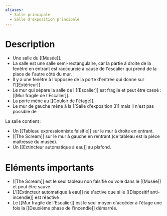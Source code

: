 ```yaml
---
aliases:
  - Salle principale
  - Salle d'exposition principale
---
```

# Description
- Une salle du [[Musée]].
- La salle est une salle semi-rectangulaire, car la partie à droite de la fenêtre en entrant est raccourcie à cause de l'escalier qui prend de la place de l'autre côté du mur. 
- Il y a une fenêtre à l'opposée de la porte d'entrée qui donne sur l'[[Extérieur]]
- Le mur qui sépare la salle de l'[[Escalier]] est fragile et peut être cassé : [[Mur fragile de l'Escalier]].
- La porte mène au [[Couloir de l'étage]].
- Le mur de gauche mène à la [[Salle d'exposition 3]] mais il n'est pas possible de 

La salle contient : 
- Un [[Tableau expressionniste falsifié]] sur le mur à droite en entrant.
- [[The Scream]] sur le mur à gauche en rentrant (ce tableau est la pièce maîtresse du musée).
- Un [[Extincteur automatique à eau]] au plafond.

# Eléments importants
- [[The Scream]] est le seul tableau non falsifié ou volé dans le [[Musée]] et peut être sauvé.
- L'[[Extincteur automatique à eau]] ne s'active que si le [[Dispositif anti-incendie]] est réactivé
- Le [[Mur fragile de l'Escalier]] est le seul moyen d'accéder à l'étage une fois la [[Deuxième phase de l'incendie]] démarrée.